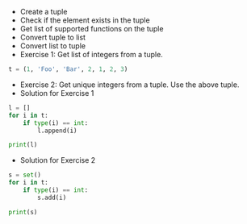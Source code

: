 * Create a tuple
* Check if the element exists in the tuple
* Get list of supported functions on the tuple
* Convert tuple to list
* Convert list to tuple
* Exercise 1: Get list of integers from a tuple.
```python
t = (1, 'Foo', 'Bar', 2, 1, 2, 3)
```
* Exercise 2: Get unique integers from a tuple. Use the above tuple.
* Solution for Exercise 1
```python
l = []
for i in t:
    if type(i) == int:
        l.append(i)

print(l)
```
* Solution for Exercise 2
```python
s = set()
for i in t:
    if type(i) == int:
        s.add(i)

print(s)
```